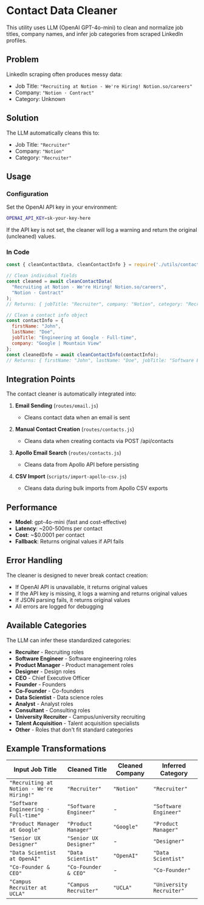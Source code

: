 # Contact Data Cleaner

This utility uses LLM (OpenAI GPT-4o-mini) to clean and normalize job titles, company names, and infer job categories from scraped LinkedIn profiles.

## Problem

LinkedIn scraping often produces messy data:
- Job Title: `"Recruiting at Notion - We're Hiring! Notion.so/careers"`
- Company: `"Notion · Contract"`
- Category: Unknown

## Solution

The LLM automatically cleans this to:
- Job Title: `"Recruiter"`
- Company: `"Notion"`
- Category: `"Recruiter"`

## Usage

### Configuration

Set the OpenAI API key in your environment:
```bash
OPENAI_API_KEY=sk-your-key-here
```

If the API key is not set, the cleaner will log a warning and return the original (uncleaned) values.

### In Code

```javascript
const { cleanContactData, cleanContactInfo } = require('./utils/contact-cleaner');

// Clean individual fields
const cleaned = await cleanContactData(
  "Recruiting at Notion - We're Hiring! Notion.so/careers",
  "Notion · Contract"
);
// Returns: { jobTitle: "Recruiter", company: "Notion", category: "Recruiter" }

// Clean a contact info object
const contactInfo = {
  firstName: "John",
  lastName: "Doe",
  jobTitle: "Engineering at Google · Full-time",
  company: "Google | Mountain View"
};
const cleanedInfo = await cleanContactInfo(contactInfo);
// Returns: { firstName: "John", lastName: "Doe", jobTitle: "Software Engineer", company: "Google", category: "Software Engineer" }
```

## Integration Points

The contact cleaner is automatically integrated into:

1. **Email Sending** (`routes/email.js`)
   - Cleans contact data when an email is sent

2. **Manual Contact Creation** (`routes/contacts.js`)
   - Cleans data when creating contacts via POST /api/contacts

3. **Apollo Email Search** (`routes/contacts.js`)
   - Cleans data from Apollo API before persisting

4. **CSV Import** (`scripts/import-apollo-csv.js`)
   - Cleans data during bulk imports from Apollo CSV exports

## Performance

- **Model**: gpt-4o-mini (fast and cost-effective)
- **Latency**: ~200-500ms per contact
- **Cost**: ~$0.0001 per contact
- **Fallback**: Returns original values if API fails

## Error Handling

The cleaner is designed to never break contact creation:
- If OpenAI API is unavailable, it returns original values
- If the API key is missing, it logs a warning and returns original values
- If JSON parsing fails, it returns original values
- All errors are logged for debugging

## Available Categories

The LLM can infer these standardized categories:
- **Recruiter** - Recruiting roles
- **Software Engineer** - Software engineering roles
- **Product Manager** - Product management roles
- **Designer** - Design roles
- **CEO** - Chief Executive Officer
- **Founder** - Founders
- **Co-Founder** - Co-founders
- **Data Scientist** - Data science roles
- **Analyst** - Analyst roles
- **Consultant** - Consulting roles
- **University Recruiter** - Campus/university recruiting
- **Talent Acquisition** - Talent acquisition specialists
- **Other** - Roles that don't fit standard categories

## Example Transformations

| Input Job Title | Cleaned Title | Cleaned Company | Inferred Category |
|----------------|---------------|-----------------|-------------------|
| `"Recruiting at Notion - We're Hiring!"` | `"Recruiter"` | `"Notion"` | `"Recruiter"` |
| `"Software Engineering · Full-time"` | `"Software Engineer"` | - | `"Software Engineer"` |
| `"Product Manager at Google"` | `"Product Manager"` | `"Google"` | `"Product Manager"` |
| `"Senior UX Designer"` | `"Senior UX Designer"` | - | `"Designer"` |
| `"Data Scientist at OpenAI"` | `"Data Scientist"` | `"OpenAI"` | `"Data Scientist"` |
| `"Co-Founder & CEO"` | `"Co-Founder & CEO"` | - | `"Co-Founder"` |
| `"Campus Recruiter at UCLA"` | `"Campus Recruiter"` | `"UCLA"` | `"University Recruiter"` |

